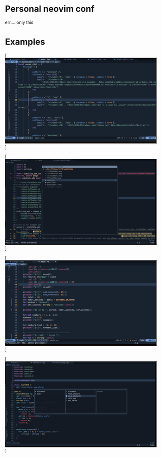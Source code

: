 # Personal neovim conf

err.... only this

# Examples

[![Nvim conf](https://github.com/julioformiga/.nvim/blob/main/assets/nvim.png)]

[![Python](https://github.com/julioformiga/.nvim/blob/main/assets/python.png)]

[![Rust](https://github.com/julioformiga/.nvim/blob/main/assets/rust.png)]

[![C++](https://github.com/julioformiga/.nvim/blob/main/assets/c.png)]
